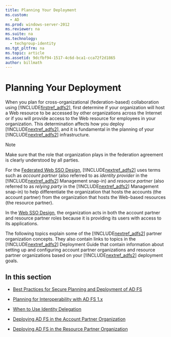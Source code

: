 ```yaml
---
title: Planning Your Deployment
ms.custom: 
  - AD
ms.prod: windows-server-2012
ms.reviewer: na
ms.suite: na
ms.technology: 
  - techgroup-identity
ms.tgt_pltfrm: na
ms.topic: article
ms.assetid: 9dcfbf94-1517-4c6d-bca1-cca72f2d1865
author: billmath
---
```

# Planning Your Deployment
When you plan for cross\-organizational \(federation\-based\) collaboration using [!INCLUDE[firstref_adfs2]()], first determine if your organization will host a Web resource to be accessed by other organizations across the Internet or if you will provide access to the Web resource for employees in your organization. This determination affects how you deploy [!INCLUDE[nextref_adfs2]()], and it is fundamental in the planning of your [!INCLUDE[nextref_adfs2]()] infrastructure.  
  
> [!NOTE]  
> Make sure that the role that organization plays in the federation agreement is clearly understood by all parties.  
  
For the [Federated Web SSO Design](), [!INCLUDE[nextref_adfs2]()] uses terms such as *account partner* \(also referred to as *identity provider* in the [!INCLUDE[nextref_adfs2]()] Management snap\-in\) and *resource partner* \(also referred to as *relying party* in the [!INCLUDE[nextref_adfs2]()] Management snap\-in\) to help differentiate the organization that hosts the accounts \(the account partner\) from the organization that hosts the Web\-based resources \(the resource partner\).  
  
In the [Web SSO Design](), the organization acts in both the account partner and resource partner roles because it is providing its users with access to its applications.  
  
The following topics explain some of the [!INCLUDE[nextref_adfs2]()] partner organization concepts. They also contain links to topics in the [!INCLUDE[nextref_adfs2]()] Deployment Guide that contain information about setting up and configuring account partner organizations and resource partner organizations based on your [!INCLUDE[nextref_adfs2]()] deployment goals.  
  
## In this section  
  
-   [Best Practices for Secure Planning and Deployment of AD FS]()  
  
-   [Planning for Interoperability with AD FS 1.x]()  
  
-   [When to Use Identity Delegation]()  
  
-   [Deploying AD FS in the Account Partner Organization]()  
  
-   [Deploying AD FS in the Resource Partner Organization]()  
  

